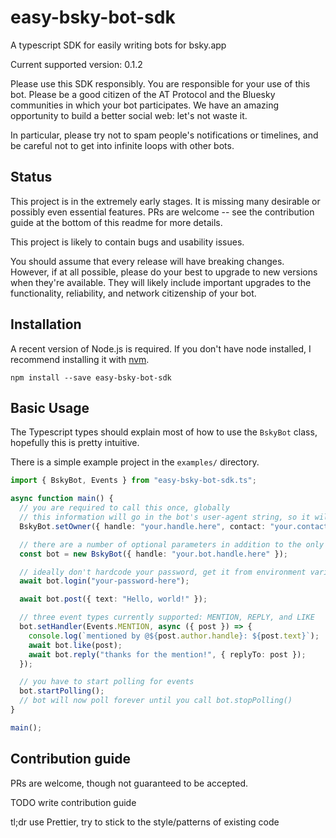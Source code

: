 # easy-bsky-bot-sdk

A typescript SDK for easily writing bots for bsky.app

Current supported version: 0.1.2

Please use this SDK responsibly.
You are responsible for your use of this bot.
Please be a good citizen of the AT Protocol and the Bluesky communities in which your bot participates.
We have an amazing opportunity to build a better social web: let's not waste it.

In particular, please try not to spam people's notifications or timelines, and be careful not to get into infinite loops with other bots.

## Status

This project is in the extremely early stages. It is missing many desirable or possibly even essential features. PRs are welcome -- see the contribution guide at the bottom of this readme for more details.

This project is likely to contain bugs and usability issues.

You should assume that every release will have breaking changes. However, if at all possible, please do your best to upgrade to new versions when they're available. They will likely include important upgrades to the functionality, reliability, and network citizenship of your bot.

## Installation

A recent version of Node.js is required. If you don't have node installed, I recommend installing it with [nvm](https://github.com/nvm-sh/nvm).

`npm install --save easy-bsky-bot-sdk`

<!--
### Easy mode

Read (TODO_script_path_goes_here) and confirm that it is trustworthy and does what it says it does. Then either download and execute it, or copy and paste the following into your terminal:

```
wget # TODO
```
-->

## Basic Usage

The Typescript types should explain most of how to use the `BskyBot` class, hopefully this is pretty intuitive.

There is a simple example project in the `examples/` directory.

```typescript
import { BskyBot, Events } from "easy-bsky-bot-sdk.ts";

async function main() {
  // you are required to call this once, globally
  // this information will go in the bot's user-agent string, so it will be visible to the server you connect to but no one else
  BskyBot.setOwner({ handle: "your.handle.here", contact: "your.contact@info.here" });

  // there are a number of optional parameters in addition to the only required parameter, your bot's handle
  const bot = new BskyBot({ handle: "your.bot.handle.here" });

  // ideally don't hardcode your password, get it from environment variables or similar
  await bot.login("your-password-here");

  await bot.post({ text: "Hello, world!" });

  // three event types currently supported: MENTION, REPLY, and LIKE
  bot.setHandler(Events.MENTION, async ({ post }) => {
    console.log(`mentioned by @${post.author.handle}: ${post.text}`);
    await bot.like(post);
    await bot.reply("thanks for the mention!", { replyTo: post });
  });

  // you have to start polling for events
  bot.startPolling();
  // bot will now poll forever until you call bot.stopPolling()
}

main();
```

## Contribution guide

PRs are welcome, though not guaranteed to be accepted.

TODO write contribution guide

tl;dr use Prettier, try to stick to the style/patterns of existing code
